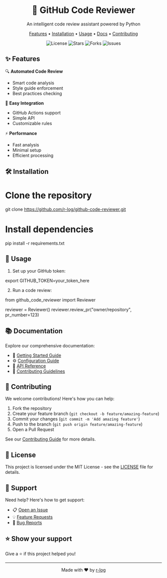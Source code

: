 <div align="center">
  <h1>🤖 GitHub Code Reviewer</h1>
  
  <p>An intelligent code review assistant powered by Python</p>

  <p>
    <a href="#features">Features</a> •
    <a href="#installation">Installation</a> •
    <a href="#usage">Usage</a> •
    <a href="#documentation">Docs</a> •
    <a href="#contributing">Contributing</a>
  </p>

  <p>
    <img src="https://img.shields.io/github/license/r-log/github-code-reviewer" alt="License">
    <img src="https://img.shields.io/github/stars/r-log/github-code-reviewer" alt="Stars">
    <img src="https://img.shields.io/github/forks/r-log/github-code-reviewer" alt="Forks">
    <img src="https://img.shields.io/github/issues/r-log/github-code-reviewer" alt="Issues">
  </p>
</div>

## ✨ Features

🔍 **Automated Code Review**

- Smart code analysis
- Style guide enforcement
- Best practices checking

🚀 **Easy Integration**

- GitHub Actions support
- Simple API
- Customizable rules

⚡ **Performance**

- Fast analysis
- Minimal setup
- Efficient processing

## 🛠️ Installation

# Clone the repository

git clone https://github.com/r-log/github-code-reviewer.git

# Install dependencies

pip install -r requirements.txt

## 📖 Usage

1. Set up your GitHub token:

export GITHUB_TOKEN=your_token_here

2. Run a code review:

from github_code_reviewer import Reviewer

reviewer = Reviewer()
reviewer.review_pr("owner/repository", pr_number=123)

## 📚 Documentation

Explore our comprehensive documentation:

- 📝 [Getting Started Guide](docs/guides/getting-started.md)
- ⚙️ [Configuration Guide](docs/guides/configuration.md)
- 🔧 [API Reference](docs/api/README.md)
- 🤝 [Contributing Guidelines](docs/contributing/CONTRIBUTING.md)

## 🤝 Contributing

We welcome contributions! Here's how you can help:

1. Fork the repository
2. Create your feature branch (`git checkout -b feature/amazing-feature`)
3. Commit your changes (`git commit -m 'Add amazing feature'`)
4. Push to the branch (`git push origin feature/amazing-feature`)
5. Open a Pull Request

See our [Contributing Guide](docs/contributing/CONTRIBUTING.md) for more details.

## 📜 License

This project is licensed under the MIT License - see the [LICENSE](LICENSE) file for details.

## 💬 Support

Need help? Here's how to get support:

- 📋 [Open an Issue](https://github.com/r-log/github-code-reviewer/issues)
- 💡 [Feature Requests](https://github.com/r-log/github-code-reviewer/issues/new?template=feature_request.md)
- 🐛 [Bug Reports](https://github.com/r-log/github-code-reviewer/issues/new?template=bug_report.md)

## ⭐ Show your support

Give a ⭐️ if this project helped you!

---

<div align="center">
  Made with ❤️ by <a href="https://github.com/r-log">r-log</a>
</div>
